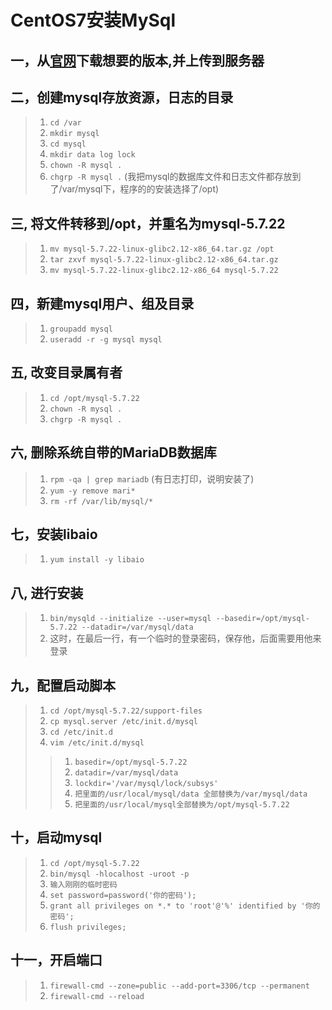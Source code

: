 # CentOS7安装MySql

## 一，从[官网](https://dev.mysql.com/downloads)下载想要的版本,并上传到服务器

## 二，创建mysql存放资源，日志的目录
>1. `cd /var`
>2. `mkdir mysql`
>3. `cd mysql`
>4. `mkdir data log lock`
>5. `chown -R mysql .`
>6. `chgrp -R mysql .`
(我把mysql的数据库文件和日志文件都存放到了/var/mysql下，程序的的安装选择了/opt)

## 三, 将文件转移到/opt，并重名为mysql-5.7.22
>1. `mv mysql-5.7.22-linux-glibc2.12-x86_64.tar.gz /opt`
>2. `tar zxvf mysql-5.7.22-linux-glibc2.12-x86_64.tar.gz`
>3. `mv mysql-5.7.22-linux-glibc2.12-x86_64 mysql-5.7.22`

## 四，新建mysql用户、组及目录
>1. `groupadd mysql`
>2. `useradd -r -g mysql mysql`

## 五, 改变目录属有者
>1. `cd /opt/mysql-5.7.22`
>2. `chown -R mysql .`
>3. `chgrp -R mysql .`

## 六, 删除系统自带的MariaDB数据库
>1. `rpm -qa | grep mariadb`  (有日志打印，说明安装了)
>2. `yum -y remove mari*`
>3. `rm -rf /var/lib/mysql/*`

## 七，安装libaio
>1. `yum install -y libaio`

## 八, 进行安装
>1. `bin/mysqld --initialize --user=mysql --basedir=/opt/mysql-5.7.22 --datadir=/var/mysql/data`
>2. 这时，在最后一行，有一个临时的登录密码，保存他，后面需要用他来登录

## 九，配置启动脚本
>1. `cd /opt/mysql-5.7.22/support-files`
>2. `cp mysql.server /etc/init.d/mysql`
>3. `cd /etc/init.d`
>4. `vim /etc/init.d/mysql`
>>1. `basedir=/opt/mysql-5.7.22`
>>2. `datadir=/var/mysql/data`
>>3. `lockdir='/var/mysql/lock/subsys'`
>>4. `把里面的/usr/local/mysql/data 全部替换为/var/mysql/data`
>>5. `把里面的/usr/local/mysql全部替换为/opt/mysql-5.7.22`

## 十，启动mysql
>1. `cd /opt/mysql-5.7.22`
>2. `bin/mysql -hlocalhost -uroot -p`
>3. `输入刚刚的临时密码`
>4. `set password=password('你的密码');`
>5. `grant all privileges on *.* to 'root'@'%' identified by '你的密码';`
>6. `flush privileges;`

## 十一，开启端口
>1. `firewall-cmd --zone=public --add-port=3306/tcp --permanent`
>2. `firewall-cmd --reload`